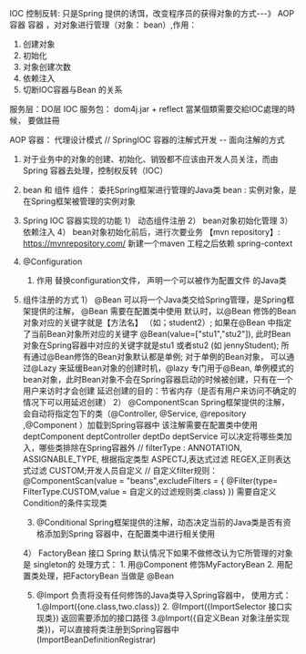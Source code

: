 IOC 控制反转: 只是Spring 提供的诱饵，改变程序员的获得对象的方式---》 AOP容器
容器 ，对对象进行管理（对象： bean）,作用：
1. 创建对象
2. 初始化
3. 对象创建次数
4. 依赖注入
3. 切断IOC容器与Bean 的关系

服务层：DO层
IOC 服务包： dom4j.jar + reflect
當某個類需要交給IOC處理的時候， 要做註冊


AOP 容器： 代理设计模式
// SpringIOC 容器的注解式开发 -- 面向注解的方式

1. 对于业务中的对象的创建、初始化、销毁都不应该由开发人员关注，而由Spring 容器去处理，控制权反转（IOC）
2. bean 和 组件
   组件： 委托Spring框架进行管理的Java类
   bean : 实例对象，是在Spring框架被管理的实例对象
3. Spring IOC 容器实现的功能
   1） 动态组件注册
   2） bean对象初始化管理
   3） 依赖注入
   4） bean对象初始化前后，进行次要业务
   【mvn repository】: https://mvnrepository.com/ 新建一个maven 工程之后依赖 spring-context
4. @Configuration
   1) 作用 替换configuration文件， 声明一个可以被作为配置文件 的Java类

5. 组件注册的方式
   1） @Bean
       可以将一个Java类交给Spring管理，是Spring框架提供的注解， @Bean 需要在配置类中使用
       默认时，以@Bean 修饰的Bean对象对应的关键字就是【方法名】 （如；student2）;
       如果在@Bean 中指定了当前Bean对象所对应的关键字 @Bean(value=["stu1","stu2"]), 此时Bean对象在Spring容器中对应的关键字就是stu1
       或者stu2 (如 jennyStudent);
       所有通过@Bean修饰的Bean对象默认都是单例;
       对于单例的Bean对象， 可以通过@Lazy 来延缓Bean对象的创建时机，@lazy 专门用于@Bean, 单例模式的bean对象，此时Bean对象不会在Spring容器启动的时候被创建，只有在一个用户来访时才会创建
       延迟创建的目的：节省内存（是否有用户来访问不确定的情况下可以用延迟创建）
   2） @ComponentScan
        Spring框架提供的注解，会自动将指定包下的类（@Controller, @Service, @repository ,@Component ）加载到Spring容器中
        该注解需要在配置类中使用
        deptComponent
        deptController
        deptDo
        deptService
        可以决定将哪些类加入，哪些类排除在Spring容器外
        //
        filterType : ANNOTATION,
                         ASSIGNABLE_TYPE, 根据指定类型
                         ASPECTJ,表达式过滤
                         REGEX,正则表达式过滤
                         CUSTOM;开发人员自定义
        //
        自定义filter规则：
        @ComponentScan(value = "beans",excludeFilters = {
                @Filter(type= FilterType.CUSTOM,value = 自定义的过滤规则类.class)
        })
        需要自定义 Condition的条件实现类

   3)  @Conditional
       Spring框架提供的注解，动态决定当前的Java类是否有资格添加到Spring 容器中，在配置类中进行相关使用

   4） FactoryBean 接口
        Spring 默认情况下如果不做修改认为它所管理的对象是 singleton的
        处理方式：  1. 用@Component 修饰MyFactoryBean 2. 用配置类处理，把FactoryBean 当做是 @Bean


   5)  @Import
        负责将没有任何修饰的Java类导入Spring容器中，
        使用方式：  1.@Import({one.class,two.class}) 2. @Import({ImportSelector 接口实现类}) 返回需要添加的接口路径
                    3.@Import({自定义Bean 对象注册实现类})，可以直接将类注册到Spring容器中 (ImportBeanDefinitionRegistrar)



